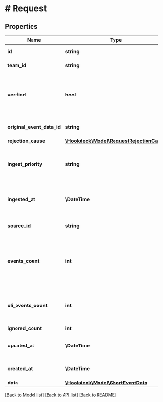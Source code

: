 # # Request

## Properties

Name | Type | Description | Notes
------------ | ------------- | ------------- | -------------
**id** | **string** | ID of the request |
**team_id** | **string** | ID of the project |
**verified** | **bool** | Whether or not the request was verified when received |
**original_event_data_id** | **string** | ID of the request data |
**rejection_cause** | [**\Hookdeck\Model\RequestRejectionCause**](RequestRejectionCause.md) |  |
**ingest_priority** | **string** | The priority attributed to the request when received |
**ingested_at** | **\DateTime** | The time the request was originally received |
**source_id** | **string** | ID of the associated source |
**events_count** | **int** | The count of events created from this request (CLI events not included) |
**cli_events_count** | **int** | The count of CLI events created from this request |
**ignored_count** | **int** |  |
**updated_at** | **\DateTime** | Date the event was last updated |
**created_at** | **\DateTime** | Date the event was created |
**data** | [**\Hookdeck\Model\ShortEventData**](ShortEventData.md) |  | [optional]

[[Back to Model list]](../../README.md#models) [[Back to API list]](../../README.md#endpoints) [[Back to README]](../../README.md)
